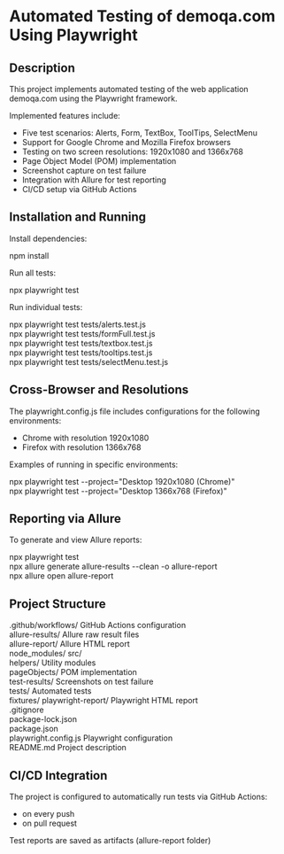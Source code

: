 # Automated Testing of demoqa.com Using Playwright

## Description

This project implements automated testing of the web application demoqa.com using the Playwright framework.

Implemented features include:

- Five test scenarios: Alerts, Form, TextBox, ToolTips, SelectMenu
- Support for Google Chrome and Mozilla Firefox browsers
- Testing on two screen resolutions: 1920x1080 and 1366x768
- Page Object Model (POM) implementation
- Screenshot capture on test failure
- Integration with Allure for test reporting
- CI/CD setup via GitHub Actions

## Installation and Running

Install dependencies:

npm install

Run all tests:

npx playwright test

Run individual tests:

npx playwright test tests/alerts.test.js  
npx playwright test tests/formFull.test.js  
npx playwright test tests/textbox.test.js  
npx playwright test tests/tooltips.test.js  
npx playwright test tests/selectMenu.test.js

## Cross-Browser and Resolutions

The playwright.config.js file includes configurations for the following environments:

- Chrome with resolution 1920x1080
- Firefox with resolution 1366x768

Examples of running in specific environments:

npx playwright test --project="Desktop 1920x1080 (Chrome)"  
npx playwright test --project="Desktop 1366x768 (Firefox)"

## Reporting via Allure

To generate and view Allure reports:

npx playwright test  
npx allure generate allure-results --clean -o allure-report  
npx allure open allure-report

## Project Structure

.github/workflows/         GitHub Actions configuration  
allure-results/            Allure raw result files  
allure-report/             Allure HTML report  
node_modules/
src/  
  helpers/                 Utility modules  
  pageObjects/             POM implementation  
test-results/              Screenshots on test failure  
tests/                     Automated tests  
  fixtures/ 
playwright-report/         Playwright HTML report    
.gitignore  
package-lock.json  
package.json  
playwright.config.js       Playwright configuration  
README.md                  Project description

## CI/CD Integration

The project is configured to automatically run tests via GitHub Actions:

- on every push  
- on pull request

Test reports are saved as artifacts (allure-report folder)
